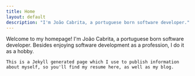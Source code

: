 ```yaml
---
title: Home
layout: default
description: "I'm João Cabrita, a portuguese born software developer."
---
```

<div class="text-block">
    Welcome to my homepage!
    I'm <span>João Cabrita</span>, a portuguese born software developer.
    Besides enjoying software development as a profession, I do it as a hobby.

    This is a Jekyll generated page which I use to publish information about myself, so you'll find my resume here, as well as my blog.
</div>
